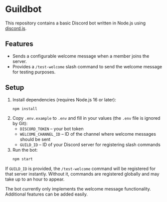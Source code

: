 # Guildbot

This repository contains a basic Discord bot written in Node.js using
[discord.js](https://discord.js.org/).

## Features

- Sends a configurable welcome message when a member joins the server.
- Provides a `/test-welcome` slash command to send the welcome message for
  testing purposes.

## Setup

1. Install dependencies (requires Node.js 16 or later):
   ```bash
   npm install
   ```
2. Copy `.env.example` to `.env` and fill in your values (the `.env` file is
   ignored by Git):
   - `DISCORD_TOKEN` &ndash; your bot token
   - `WELCOME_CHANNEL_ID` &ndash; ID of the channel where welcome messages
     should be sent
   - `GUILD_ID` &ndash; ID of your Discord server for registering slash commands
3. Run the bot:
   ```bash
   npm start
   ```

If `GUILD_ID` is provided, the `/test-welcome` command will be registered for
that server instantly. Without it, commands are registered globally and may take
up to an hour to appear.

The bot currently only implements the welcome message functionality.
Additional features can be added easily.
